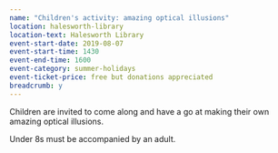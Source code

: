 ```yaml
---
name: "Children's activity: amazing optical illusions"
location: halesworth-library
location-text: Halesworth Library
event-start-date: 2019-08-07
event-start-time: 1430
event-end-time: 1600
event-category: summer-holidays
event-ticket-price: free but donations appreciated
breadcrumb: y
---
```


Children are invited to come along and have a go at making their own amazing optical illusions.

Under 8s must be accompanied by an adult.
